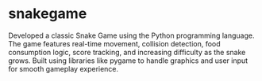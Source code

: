 # snakegame
Developed a classic Snake Game using the Python programming language. The game features real-time movement, collision detection, food consumption logic, score tracking, and increasing difficulty as the snake grows. Built using libraries like pygame to handle graphics and user input for smooth gameplay experience.
